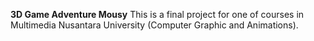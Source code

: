 **3D Game Adventure Mousy**
This is a final project for one of courses in Multimedia Nusantara University (Computer Graphic and Animations). 
